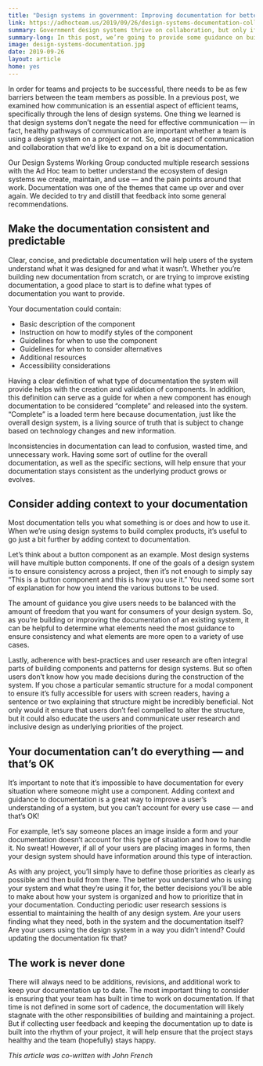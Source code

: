 ```yaml
---
title: "Design systems in government: Improving documentation for better collaboration"
link: https://adhocteam.us/2019/09/26/design-systems-documentation-collaboration/
summary: Government design systems thrive on collaboration, but only if the documentation isn’t a cryptic scavenger hunt.
summary-long: In this post, we’re going to provide some guidance on building or maintaining the documentation for design systems, but many of these concepts could easily apply to other types of projects. 
image: design-systems-documentation.jpg
date: 2019-09-26
layout: article
home: yes
---
```


In order for teams and projects to be successful, there needs to be as few barriers between the team members as possible. In a previous post, we examined how communication is an essential aspect of efficient teams, specifically through the lens of design systems. One thing we learned is that design systems don’t negate the need for effective communication — in fact, healthy pathways of communication are important whether a team is using a design system on a project or not. So, one aspect of communication and collaboration that we’d like to expand on a bit is documentation.

Our Design Systems Working Group conducted multiple research sessions with the Ad Hoc team to better understand the ecosystem of design systems we create, maintain, and use — and the pain points around that work. Documentation was one of the themes that came up over and over again. We decided to try and distill that feedback into some general recommendations.

## Make the documentation consistent and predictable
Clear, concise, and predictable documentation will help users of the system understand what it was designed for and what it wasn’t. Whether you’re building new documentation from scratch, or are trying to improve existing documentation, a good place to start is to define what types of documentation you want to provide.

Your documentation could contain:

* Basic description of the component
* Instruction on how to modify styles of the component
* Guidelines for when to use the component
* Guidelines for when to consider alternatives
* Additional resources
* Accessibility considerations

Having a clear definition of what type of documentation the system will provide helps with the creation and validation of components. In addition, this definition can serve as a guide for when a new component has enough documentation to be considered “complete” and released into the system. “Complete” is a loaded term here because documentation, just like the overall design system, is a living source of truth that is subject to change based on technology changes and new information.

Inconsistencies in documentation can lead to confusion, wasted time, and unnecessary work. Having some sort of outline for the overall documentation, as well as the specific sections, will help ensure that your documentation stays consistent as the underlying product grows or evolves.

## Consider adding context to your documentation

Most documentation tells you what something is or does and how to use it. When we’re using design systems to build complex products, it’s useful to go just a bit further by adding context to documentation.

Let’s think about a button component as an example. Most design systems will have multiple button components. If one of the goals of a design system is to ensure consistency across a project, then it’s not enough to simply say “This is a button component and this is how you use it.” You need some sort of explanation for how you intend the various buttons to be used.

The amount of guidance you give users needs to be balanced with the amount of freedom that you want for consumers of your design system. So, as you’re building or improving the documentation of an existing system, it can be helpful to determine what elements need the most guidance to ensure consistency and what elements are more open to a variety of use cases.

Lastly, adherence with best-practices and user research are often integral parts of building components and patterns for design systems. But so often users don’t know how you made decisions during the construction of the system. If you chose a particular semantic structure for a modal component to ensure it’s fully accessible for users with screen readers, having a sentence or two explaining that structure might be incredibly beneficial. Not only would it ensure that users don’t feel compelled to alter the structure, but it could also educate the users and communicate user research and inclusive design as underlying priorities of the project.

## Your documentation can’t do everything — and that’s OK

It’s important to note that it’s impossible to have documentation for every situation where someone might use a component. Adding context and guidance to documentation is a great way to improve a user’s understanding of a system, but you can’t account for every use case — and that’s OK!

For example, let’s say someone places an image inside a form and your documentation doesn’t account for this type of situation and how to handle it. No sweat! However, if all of your users are placing images in forms, then your design system should have information around this type of interaction.

As with any project, you’ll simply have to define those priorities as clearly as possible and then build from there. The better you understand who is using your system and what they’re using it for, the better decisions you’ll be able to make about how your system is organized and how to prioritize that in your documentation. Conducting periodic user research sessions is essential to maintaining the health of any design system. Are your users finding what they need, both in the system and the documentation itself? Are your users using the design system in a way you didn’t intend? Could updating the documentation fix that?

## The work is never done

There will always need to be additions, revisions, and additional work to keep your documentation up to date. The most important thing to consider is ensuring that your team has built in time to work on documentation. If that time is not defined in some sort of cadence, the documentation will likely stagnate with the other responsibilities of building and maintaining a project. But if collecting user feedback and keeping the documentation up to date is built into the rhythm of your project, it will help ensure that the project stays healthy and the team (hopefully) stays happy.

_This article was co-written with John French_
